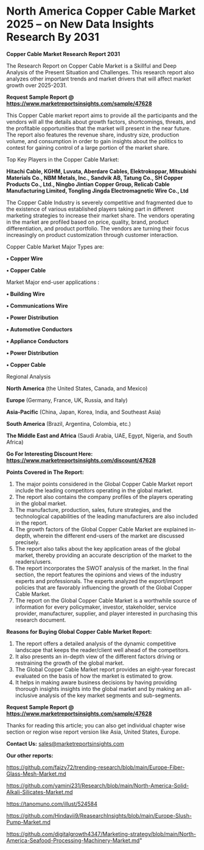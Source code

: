 # North America Copper Cable Market 2025 – on New Data Insights Research By 2031

<strong>Copper Cable Market Research Report 2031</strong>

The Research Report on Copper Cable Market is a Skillful and Deep Analysis of the Present Situation and Challenges. This research report also analyzes other important trends and market drivers that will affect market growth over 2025-2031.

<strong>Request Sample Report @ <a href=https://www.marketreportsinsights.com/sample/47628>https://www.marketreportsinsights.com/sample/47628</a></strong>

This Copper Cable market report aims to provide all the participants and the vendors will all the details about growth factors, shortcomings, threats, and the profitable opportunities that the market will present in the near future. The report also features the revenue share, industry size, production volume, and consumption in order to gain insights about the politics to contest for gaining control of a large portion of the market share.

Top Key Players in the Copper Cable Market:

<strong>Hitachi Cable, KGHM, Luvata, Aberdare Cables, Elektrokoppar, Mitsubishi Materials Co., NBM Metals, Inc., Sandvik AB, Tatung Co., SH Copper Products Co., Ltd., Ningbo Jintian Copper Group, Relicab Cable Manufacturing Limited, Tongling Jingda Electromagnetic Wire Co., Ltd</strong>

The Copper Cable Industry is severely competitive and fragmented due to the existence of various established players taking part in different marketing strategies to increase their market share. The vendors operating in the market are profiled based on price, quality, brand, product differentiation, and product portfolio. The vendors are turning their focus increasingly on product customization through customer interaction.

Copper Cable Market Major Types are:

<strong>•  Copper Wire

•  Copper Cable</strong>

Market Major end-user applications :

<strong>•  Building Wire

•  Communications Wire

•  Power Distribution

•  Automotive Conductors

•  Appliance Conductors

•  Power Distribution

•  Copper Cable</strong>

Regional Analysis

</u><strong><b>North America</b></strong> (the United States, Canada, and Mexico)

<strong><b>Europe </b></strong>(Germany, France, UK, Russia, and Italy)

<strong><b>Asia-Pacific</b></strong> (China, Japan, Korea, India, and Southeast Asia)

<strong><b>South America</b></strong> (Brazil, Argentina, Colombia, etc.)

<strong><b>The Middle East and Africa</b></strong> (Saudi Arabia, UAE, Egypt, Nigeria, and South Africa)

<strong>Go For Interesting Discount Here: <a href=https://www.marketreportsinsights.com/discount/47628>https://www.marketreportsinsights.com/discount/47628</a></strong>

<strong>Points Covered in The Report:</strong>
<ol>
  <li>The major points considered in the Global Copper Cable Market report include the leading competitors operating in the global market.</li>
  <li>The report also contains the company profiles of the players operating in the global market.</li>
  <li>The manufacture, production, sales, future strategies, and the technological capabilities of the leading manufacturers are also included in the report.</li>
  <li>The growth factors of the Global Copper Cable Market are explained in-depth, wherein the different end-users of the market are discussed precisely.</li>
  <li>The report also talks about the key application areas of the global market, thereby providing an accurate description of the market to the readers/users.</li>
  <li>The report incorporates the SWOT analysis of the market. In the final section, the report features the opinions and views of the industry experts and professionals. The experts analyzed the export/import policies that are favorably influencing the growth of the Global Copper Cable Market.</li>
  <li>The report on the Global Copper Cable Market is a worthwhile source of information for every policymaker, investor, stakeholder, service provider, manufacturer, supplier, and player interested in purchasing this research document.</li>
</ol>
<strong>Reasons for Buying Global Copper Cable Market Report:</strong>

<ol>
  <li>The report offers a detailed analysis of the dynamic competitive landscape that keeps the reader/client well ahead of the competitors.</li>
  <li>It also presents an in-depth view of the different factors driving or restraining the growth of the global market.</li>
  <li>The Global Copper Cable Market report provides an eight-year forecast evaluated on the basis of how the market is estimated to grow.</li>
  <li>It helps in making aware business decisions by having providing thorough insights insights into the global market and by making an all-inclusive analysis of the key market segments and sub-segments.</li>
</ol>
<strong>Request Sample Report @ <a href=https://www.marketreportsinsights.com/sample/47628>https://www.marketreportsinsights.com/sample/47628</a></strong>


Thanks for reading this article; you can also get individual chapter wise section or region wise report version like Asia, United States, Europe.

<strong>Contact Us:</strong>
sales@marketreportsinsights.com

<strong>Our other reports:</strong>

<a href=https://github.com/faizy72/trending-research/blob/main/Europe-Fiber-Glass-Mesh-Market.md>https://github.com/faizy72/trending-research/blob/main/Europe-Fiber-Glass-Mesh-Market.md</a>

<a href=https://github.com/yamini231/Research/blob/main/North-America-Solid-Alkali-Silicates-Market.md>https://github.com/yamini231/Research/blob/main/North-America-Solid-Alkali-Silicates-Market.md</a>

<a href=https://tanomuno.com/illust/524584>https://tanomuno.com/illust/524584</a>

<a href=https://github.com/Hindavii9/ReasearchInsights/blob/main/Europe-Slush-Pump-Market.md>https://github.com/Hindavii9/ReasearchInsights/blob/main/Europe-Slush-Pump-Market.md</a>

<a href=https://github.com/digitalgrowth4347/Marketing-strategy/blob/main/North-America-Seafood-Processing-Machinery-Market.md>https://github.com/digitalgrowth4347/Marketing-strategy/blob/main/North-America-Seafood-Processing-Machinery-Market.md</a>"
